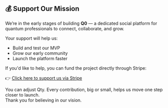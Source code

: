 ## 💰 Support Our Mission

We’re in the early stages of building **Q0** — a dedicated social platform for quantum professionals to connect, collaborate, and grow.

Your support will help us:
- Build and test our MVP
- Grow our early community
- Launch the platform faster

If you'd like to help, you can fund the project directly through Stripe:

👉 [Click here to support us via Stripe](https://buy.stripe.com/bJe7sLd4O32z9q35bE7N602)

You can adjust Qty. Every contribution, big or small, helps us move one step closer to launch.  
Thank you for believing in our vision.

